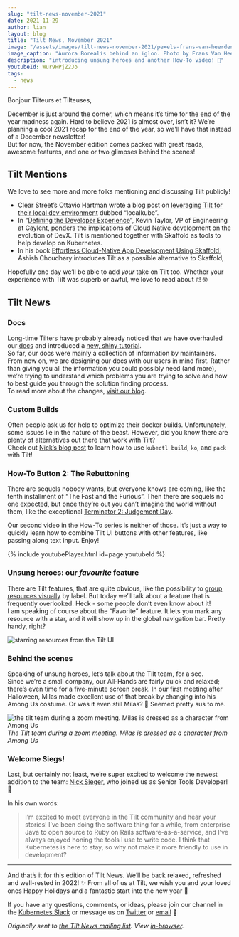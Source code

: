 ```yaml
---
slug: "tilt-news-november-2021"
date: 2021-11-29
author: lian
layout: blog
title: "Tilt News, November 2021"
image: "/assets/images/tilt-news-november-2021/pexels-frans-van-heerden-624015.jpg"
image_caption: "Aurora Borealis behind an igloo. Photo by Frans Van Heerden from <a href='https://www.pexels.com/photo/aurora-borealis-624015/'>Pexels</a>"
description: "introducing unsung heroes and another How-To video! 🎉"
youtubeId: Wur9HPjZ2Jo
tags:
  - news
---
```

Bonjour Tilteurs et Tilteuses,

December is just around the corner, which means it’s time for the end of the year madness again. Hard to believe 2021 is almost over, isn’t it? We’re planning a cool 2021 recap for the end of the year, so we'll have that instead of a December newsletter!  
But for now, the November edition comes packed with great reads, awesome features, and one or two glimpses behind the scenes!

## Tilt Mentions
We love to see more and more folks mentioning and discussing Tilt publicly! 

* Clear Street’s Ottavio Hartman wrote a blog post on [leveraging Tilt for their local dev environment](https://medium.com/@ottopo/523045dd2ac8) dubbed “localkube”.
* In “[Defining the Developer Experience](https://dzone.com/articles/developer-experience)”, Kevin Taylor, VP of Engineering at Caylent, ponders the implications of Cloud Native development on the evolution of DevX. Tilt is mentioned together with Skaffold as tools to help develop on Kubernetes.
* In his book [Effortless Cloud-Native App Development Using Skaffold](https://books.google.com/books?id=vNJCEAAAQBAJ&pg=PA233&lpg=PA233&dq=effortless+cloud-native+app+development+using+skaffold+tilt&source=bl&ots=NUwNtLM0Ci&sig=ACfU3U38wdnpWJF78uxTiNKkbgYDSnHAhQ&hl=en&sa=X&ved=2ahUKEwjx1Z3jnYn0AhXPSt8KHVsCBnMQ6AF6BAgTEAM#v=onepage&q=effortless%20cloud-native%20app%20development%20using%20skaffold%20tilt&f=false), Ashish Choudhary introduces Tilt as a possible alternative to Skaffold, 

Hopefully one day we’ll be able to add *your* take on Tilt too. Whether your experience with Tilt was superb or awful, we love to read about it! 🤓

## Tilt News
### Docs
Long-time Tilters have probably already noticed that we have overhauled our [docs](http://docs.tilt.dev) and introduced a [new, shiny tutorial](https://docs.tilt.dev/tutorial/index.html).  
So far, our docs were mainly a collection of information by maintainers. From now on, we are designing our docs with our users in mind first. Rather than giving you all the information you could possibly need (and more), we’re trying to understand which problems you are trying to solve and how to best guide you through the solution finding process.  
To read more about the changes, [visit our blog](https://blog.tilt.dev/2021/11/08/new-tutorial.html).

### Custom Builds
Often people ask us for help to optimize their docker builds. Unfortunately, some issues lie in the nature of the beast. However, did you know there are plenty of alternatives out there that work with Tilt?  
Check out [Nick’s blog post](https://blog.tilt.dev/2021/11/12/docker-build-alternatives.html) to learn how to use `kubectl build`, `ko`, and `pack` with Tilt!

### How-To Button 2: The Rebuttoning
There are sequels nobody wants, but everyone knows are coming, like the tenth installment of “The Fast and the Furious”. Then there are sequels no one expected, but once they’re out you can’t imagine the world without them, like the exceptional [Terminator 2: Judgement Day](https://www.youtube.com/watch?v=nxr2SV5znwI).

Our second video in the How-To series is neither of those. It’s just a way to quickly learn how to combine Tilt UI buttons with other features, like passing along text input. Enjoy!

{% include youtubePlayer.html id=page.youtubeId %}

### Unsung heroes: our *favourite* feature
There are Tilt features, that are quite obvious, like the possibility to [group resources visually](https://blog.tilt.dev/2021/08/09/resource-grouping.html) by label. But today we’ll talk about a feature that is frequently overlooked. Heck - some people don’t even know about it!  
I am speaking of course about the “Favorite” feature. It lets you mark any resource with a star, and it will show up in the global navigation bar. Pretty handy, right?

![starring resources from the Tilt UI](/assets/images/tilt-news-november-2021/favorite-feature.gif)

### Behind the scenes
Speaking of unsung heroes, let’s talk about the Tilt team, for a sec.  
Since we’re a small company, our All-Hands are fairly quick and relaxed; there’s even time for a five-minute screen break. In our first meeting after Halloween, Milas made excellent use of that break by changing into his Among Us costume. Or was it even still Milas? 🤔 Seemed pretty sus to me.

![the tilt team during a zoom meeting. Milas is dressed as a character from Among Us](/assets/images/tilt-news-november-2021/tilt-team.png)
*The Tilt team during a zoom meeting. Milas is dressed as a character from Among Us*

### Welcome Siegs!
Last, but certainly not least, we’re super excited to welcome the newest addition to the team: [Nick Sieger](https://tilt.dev/about), who joined us as Senior Tools Developer! 🥳

In his own words:
> I’m excited to meet everyone in the Tilt community and hear your stories! I’ve been doing the software thing for a while, from enterprise Java to open source to Ruby on Rails software-as-a-service, and I’ve always enjoyed honing the tools I use to write code. I think that Kubernetes is here to stay, so why not make it more friendly to use in development?

---

And that’s it for this edition of Tilt News. We’ll be back relaxed, refreshed and well-rested in 2022! ✨
From all of us at Tilt, we wish you and your loved ones Happy Holidays and a fantastic start into the new year 🙏‍

If you have any questions, comments, or ideas, please join our channel in the [Kubernetes Slack](https://slack.k8s.io/) or message us on [Twitter](https://twitter.com/tilt_dev) or [email](mailto:news@tilt.dev?subject=Tilt%20News%20October%202021) 👋


_Originally sent to [the Tilt News mailing
list](https://tilt.dev/subscribe). View
[in-browser](https://mailchi.mp/tilt.dev/tilt-news-november-2021)._
